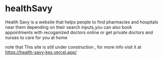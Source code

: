 # healthSavy
Health Savy is a website that helps people to find pharmacies and hospitals near them depending on their search inputs,you can also book appointments with recoganized doctors online or get private doctors and nurses to care for you at home

note that This site is still under construction , for more info visit it at https://health-savy-kex.vercel.app/
